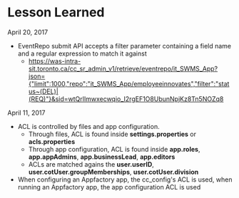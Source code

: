 # Lesson Learned

April 20, 2017
- EventRepo submit API accepts a filter parameter containing a field name and a regular expression to match it against
   - https://was-intra-sit.toronto.ca/cc_sr_admin_v1/retrieve/eventrepo/it_SWMS_App?json={"limit":1000,"repo":"it_SWMS_App/employeeinnovates","filter":"status~(DEL)|(REQ)"}&sid=wtQrIlmwxecwqio_I2rgEF1O8UbunNpjKz8Tn5NOZq8

April 11, 2017
- ACL is controlled by files and app configuration.
   - Through files, ACL is found inside __settings.properties__ or __acls.properties__
   - Through app configuration, ACL is found inside __app.roles__, __app.appAdmins__, __app.businessLead__, __app.editors__
   - ACLs are matched agains the __user.userID__, __user.cotUser.groupMemberships__, __user.cotUser.division__
- When configuring an Appfactory app, the cc_config's ACL is used, when running an Appfactory app, the app configuration ACL is used
